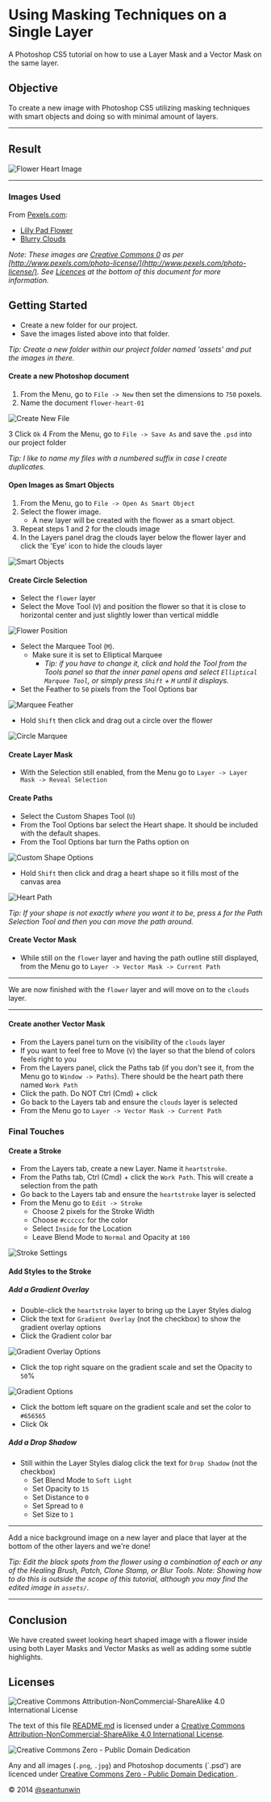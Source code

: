 # Using Masking Techniques on a Single Layer

A Photoshop CS5 tutorial on how to use a Layer Mask and a Vector Mask on the same layer.

## Objective

To create a new image with Photoshop CS5 utilizing masking techniques with smart objects and doing so with minimal amount of layers.

---------------------
## Result

![Flower Heart Image](flower-heart-01-med.jpg)

----------------------

### Images Used

 From [Pexels.com](http://www.pexels.com):
+ [Lilly Pad Flower](http://www.pexels.com/photo/1483/)
+ [Blurry Clouds](http://www.pexels.com/photo/1250/)

_Note: These images are [Creative Commons 0](https://creativecommons.org/publicdomain/zero/1.0/) as per [http://www.pexels.com/photo-license/](http://www.pexels.com/photo-license/). See [Licences](#Licences) at the bottom of this document for more information._

## Getting Started

+ Create a new folder for our project.
+ Save the images listed above into that folder.

_Tip: Create a new folder within our project folder named 'assets' and put the images in there._

#### Create a new Photoshop document

1. From the Menu, go to `File -> New` then set the dimensions to `750` poxels.
2. Name the document `flower-heart-01`

![Create New File](img/new-file.png)

3 Click `Ok`
4 From the Menu, go to `File -> Save As` and save the `.psd` into our project folder

_Tip: I like to name my files with a numbered suffix in case I create duplicates._

#### Open Images as Smart Objects

1. From the Menu, go to `File -> Open As Smart Object`
2. Select the flower image.
    + A new layer will be created with the flower as a smart object.
3. Repeat steps 1 and 2 for the clouds image
4. In the Layers panel drag the clouds layer below the flower layer and click the 'Eye' icon to hide the clouds layer

![Smart Objects](img/smart-objects.png)

#### Create Circle Selection

+ Select the `flower` layer
+ Select the Move Tool (`V`) and position the flower so that it is close to horizontal center and just slightly lower than vertical middle

![Flower Position](img/flower-position.jpg)

+ Select the Marquee Tool (`M`).
    + Make sure it is set to Elliptical Marquee
        + _Tip: if you have to change it, click and hold the Tool from the Tools panel so that the inner panel opens and select `Elliptical Marquee Tool`, or simply press `Shift` + `M` until it displays._
+ Set the Feather to `50` pixels from the Tool Options bar

![Marquee Feather](img/marquee-feather.png)

+ Hold `Shift` then click and drag out a circle over the flower

![Circle Marquee](img/circle-marquee.jpg)

#### Create Layer Mask

+ With the Selection still enabled, from the Menu go to `Layer -> Layer Mask -> Reveal Selection`

#### Create Paths

+ Select the Custom Shapes Tool (`U`)
+ From the Tool Options bar select the Heart shape. It should be included with the default shapes.
+ From the Tool Options bar turn the Paths option on

![Custom Shape Options](img/custom-shape-options.png)

+ Hold `Shift` then click and drag a heart shape so it fills most of the canvas area

![Heart Path](img/heart-path.jpg)

_Tip: If your shape is not exactly where you want it to be, press `A` for the Path Selection Tool and then you can move the path around._

#### Create Vector Mask

+ While still on the `flower` layer and having the path outline still displayed, from the Menu go to `Layer -> Vector Mask -> Current Path`

--------------------------

We are now finished with the `flower` layer and will move on to the `clouds` layer.

---------------------------

#### Create another Vector Mask

+ From the Layers panel  turn on the visibility of the `clouds` layer
+ If you want to feel free to Move (`V`) the layer so that the blend of colors feels right to you
+ From the Layers panel, click the Paths tab (if you don't see it, from the Menu go to `Window -> Paths`). There should be the heart path there named `Work Path`
+ Click the path. Do NOT Ctrl (Cmd) + click
+ Go back to the Layers tab and ensure the `clouds` layer is selected
+ From the Menu go to `Layer -> Vector Mask -> Current Path`

### Final Touches

#### Create a Stroke
+ From the Layers tab, create a new Layer. Name it `heartstroke`.
+ From the Paths tab, Ctrl (Cmd) + click the `Work Path`. This will create a selection from the path
+ Go back to the Layers tab and ensure the `heartstroke` layer is selected
+ From the Menu go to `Edit -> Stroke`
    + Choose 2 pixels for the Stroke Width
    + Choose `#cccccc` for the color
    + Select `Inside` for the Location
    + Leave Blend Mode to `Normal` and Opacity at `100`

![Stroke Settings](img/stroke-settings.png)

#### Add Styles to the Stroke

##### Add a Gradient Overlay
+ Double-click the `heartstroke` layer to bring up the Layer Styles dialog
+ Click the text for `Gradient Overlay` (not the checkbox) to show the gradient overlay options
+ Click the Gradient color bar

![Gradient Overlay Options](img/gradient-overlay-options.png)

+ Click the top right square on the gradient scale and set the Opacity to `50`%

![Gradient Options](img/gradient-options.jpg)

+ Click the bottom left square on the gradient scale and set the color to `#656565`
+ Click Ok

##### Add a Drop Shadow

+ Still within the Layer Styles dialog click the text for `Drop Shadow` (not the checkbox)
    + Set Blend Mode to `Soft Light`
    + Set Opacity to `15`
    + Set Distance to `0`
    + Set Spread to `0`
    + Set Size to `1`

----------------------

Add a nice background image on a new layer and place that layer at the bottom of the other layers and we're done!

_Tip: Edit the black spots from the flower using a combination of each or any of the Healing Brush, Patch, Clone Stamp, or Blur Tools. Note: Showing how to do this is outside the scope of this tutorial, although you may find the edited image in `assets/`._

-----------------------

## Conclusion

We have created sweet looking heart shaped image with a flower inside using both Layer Masks and Vector Masks as well as adding some subtle highlights.

## Licenses

![Creative Commons Attribution-NonCommercial-ShareAlike 4.0 International License](https://i.creativecommons.org/l/by-nc-sa/4.0/88x31.png)

The text of this file [README.md](README.md) is licensed under a [Creative Commons Attribution-NonCommercial-ShareAlike 4.0 International License](http://creativecommons.org/licenses/by-nc-sa/4.0/).

![Creative Commons Zero - Public Domain Dedication](https://i.creativecommons.org/p/zero/1.0/88x31.png)

Any and all images (`.png`, `.jpg`) and Photoshop documents (`.psd') are licenced under [Creative Commons Zero - Public Domain Dedication ](https://creativecommons.org/publicdomain/zero/1.0/).

&copy; 2014 [@seantunwin](https://twitter.com/seantunwin)

